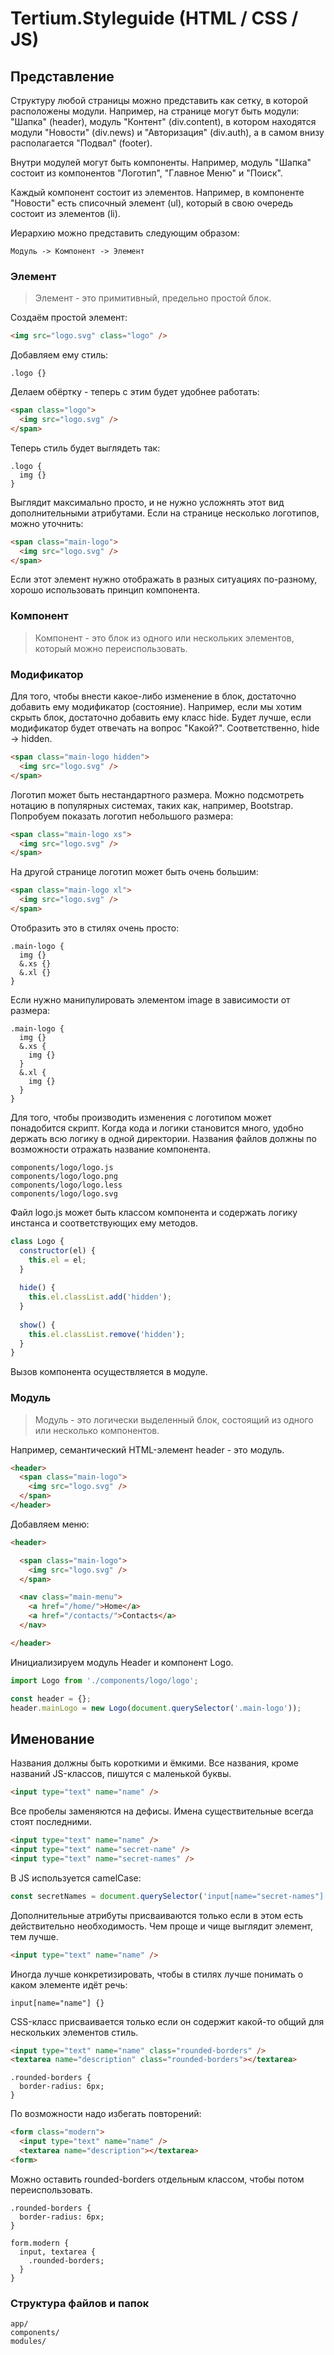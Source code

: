 # Tertium.Styleguide (HTML / CSS / JS)

## Представление

Структуру любой страницы можно представить как сетку, в которой расположены модули. Например, на странице могут быть модули: "Шапка" (header), модуль "Контент" (div.content), в котором находятся модули "Новости" (div.news) и "Авторизация" (div.auth), а в самом внизу располагается "Подвал" (footer).

Внутри модулей могут быть компоненты. Например, модуль "Шапка" состоит из компонентов "Логотип", "Главное Меню" и "Поиск".

Каждый компонент состоит из элементов. Например, в компоненте "Новости" есть списочный элемент (ul), который в свою очередь состоит из элементов (li).

Иерархию можно представить следующим образом:

```text
Модуль -> Компонент -> Элемент
```

### Элемент

> Элемент - это примитивный, предельно простой блок.

Создаём простой элемент:

```html
<img src="logo.svg" class="logo" />
```

Добавляем ему стиль:

```less
.logo {}
```

Делаем обёртку - теперь с этим будет удобнее работать:

```html
<span class="logo">
  <img src="logo.svg" />
</span>
```

Теперь стиль будет выглядеть так:

```less
.logo {
  img {}
}
```

Выглядит максимально просто, и не нужно усложнять этот вид дополнительными атрибутами. Если на странице несколько логотипов, можно уточнить:

```html
<span class="main-logo">
  <img src="logo.svg" />
</span>
```

Если этот элемент нужно отображать в разных ситуациях по-разному, хорошо использовать принцип компонента.

### Компонент

> Компонент - это блок из одного или нескольких элементов, который можно переиспользовать.

### Модификатор

Для того, чтобы внести какое-либо изменение в блок, достаточно добавить ему модификатор (состояние). Например, если мы хотим скрыть блок, достаточно добавить ему класс hide. Будет лучше, если модификатор будет отвечать на вопрос "Какой?". Соответственно, hide -> hidden.

```html
<span class="main-logo hidden">
  <img src="logo.svg" />
</span>
```

Логотип может быть нестандартного размера. Можно подсмотреть нотацию в популярных системах, таких как, например, Bootstrap. Попробуем показать логотип небольшого размера:

```html
<span class="main-logo xs">
  <img src="logo.svg" />
</span>
```

На другой странице логотип может быть очень большим:

```html
<span class="main-logo xl">
  <img src="logo.svg" />
</span>
```

Отобразить это в стилях очень просто:

```less
.main-logo {
  img {}
  &.xs {}
  &.xl {}
}
```

Если нужно манипулировать элементом image в зависимости от размера:

```less
.main-logo {
  img {}
  &.xs {
    img {}
  }
  &.xl {
    img {}
  }
}
```

Для того, чтобы производить изменения с логотипом может понадобится скрипт. Когда кода и логики становится много, удобно держать всю логику в одной директории. Названия файлов должны по возможности отражать название компонента.

```filesystem
components/logo/logo.js
components/logo/logo.png
components/logo/logo.less
components/logo/logo.svg
```

Файл logo.js может быть классом компонента и содержать логику инстанса и соответствующих ему методов.

```javascript
class Logo {
  constructor(el) {
    this.el = el;
  }
  
  hide() {
    this.el.classList.add('hidden');
  }
  
  show() {
    this.el.classList.remove('hidden');
  }
}
```

Вызов компонента осуществляется в модуле.

### Модуль

> Модуль - это логически выделенный блок, состоящий из одного или несколько компонентов.

Например, семантический HTML-элемент header - это модуль.

```html
<header>
  <span class="main-logo">
    <img src="logo.svg" />
  </span>
</header>
```

Добавляем меню:

```html
<header>

  <span class="main-logo">
    <img src="logo.svg" />
  </span>

  <nav class="main-menu">
    <a href="/home/">Home</a>
    <a href="/contacts/">Contacts</a>
  </nav>

</header>
```

Инициализируем модуль Header и компонент Logo.

```javascript
import Logo from './components/logo/logo';

const header = {};
header.mainLogo = new Logo(document.querySelector('.main-logo'));
```

## Именование

Названия должны быть короткими и ёмкими. Все названия, кроме названий JS-классов, пишутся с маленькой буквы.

```html
<input type="text" name="name" />
```

Все пробелы заменяются на дефисы. Имена существительные всегда стоят последними.

```html
<input type="text" name="name" />
<input type="text" name="secret-name" />
<input type="text" name="secret-names" />
```

В JS используется camelCase:

```javascript
const secretNames = document.querySelector('input[name="secret-names"]');
```

Дополнительные атрибуты присваиваются только если в этом есть действительно необходимость. Чем проще и чище выглядит элемент, тем лучше.

```html
<input type="text" name="name" />
```

Иногда лучше конкретизировать, чтобы в стилях лучше понимать о каком элементе идёт речь:

```less
input[name="name"] {}
```

CSS-класс присваивается только если он содержит какой-то общий для нескольких элементов стиль.

```html
<input type="text" name="name" class="rounded-borders" />
<textarea name="description" class="rounded-borders"></textarea>
```

```less
.rounded-borders {
  border-radius: 6px;
}
```

По возможности надо избегать повторений:

```html
<form class="modern">
  <input type="text" name="name" />
  <textarea name="description"></textarea>
<form>
```

Можно оставить rounded-borders отдельным классом, чтобы потом переиспользовать.

```less
.rounded-borders {
  border-radius: 6px;
}

form.modern {
  input, textarea {
    .rounded-borders;
  }
}
```

### Структура файлов и папок

```filesystem
app/
components/
modules/
```

